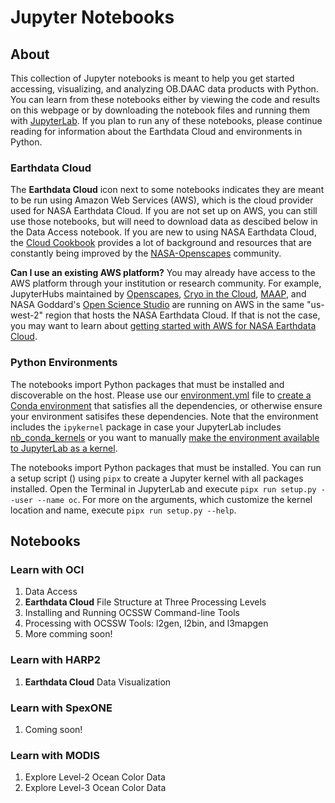 # Jupyter Notebooks

## About

This collection of Jupyter notebooks is meant to help you get started accessing, visualizing, and analyzing
OB.DAAC data products with Python. You can learn from these notebooks either by viewing the code and results on this
webpage or by downloading the notebook files and running them with [JupyterLab][jupyterlab]. If you
plan to run any of these notebooks, please continue reading for information about the Earthdata Cloud and environments in Python.

### Earthdata Cloud

The **Earthdata Cloud** icon next to some notebooks indicates they are meant to be run using Amazon Web Services (AWS), which is the cloud provider used for NASA Earthdata Cloud. If you are not set up on AWS, you can still use those notebooks, but will need to download data as descibed below in the Data Access notebook. If you are new to using NASA Earthdata Cloud, the [Cloud Cookbook][cookbook] provides a lot of background and resources that are constantly being improved by the [NASA-Openscapes][openscapes] community.

**Can I use an existing AWS platform?** You may already have access to the AWS platform through your institution or research community. For example, JupyterHubs maintained by [Openscapes][openscapes-hub], [Cryo in the Cloud][cryocloud], [MAAP][maap], and NASA Goddard's [Open Science Studio][oss] are running on AWS in the same "us-west-2" region that hosts the NASA Earthdata Cloud. If that is not the case, you may want to learn about [getting started with AWS for NASA Earthdata Cloud][edcloud].

### Python Environments

The notebooks import Python packages that must be installed and discoverable on the host. Please use our
[environment.yml](../environment.yml) file to [create a Conda environment][conda-env] that satisfies all the dependencies,
or otherwise ensure your environment satisifes these dependencies. Note that the environment includes
the `ipykernel` package in case your JupyterLab includes [nb_conda_kernels][nb_conda_kernels] or you want
to manually [make the environment available to JupyterLab as a kernel][conda-kernel].

The notebooks import Python packages that must be installed. You can run
a setup script ([](setup.py)) using `pipx` to create a Jupyter kernel with all
packages installed. Open the Terminal in JupyterLab and execute
`pipx run setup.py --user --name oc`. For more on the arguments, which customize the
kernel location and name, execute `pipx run setup.py --help`.


## Notebooks

### Learn with OCI

1. Data Access
1. **Earthdata Cloud** File Structure at Three Processing Levels
1. Installing and Running OCSSW Command-line Tools
1. Processing with OCSSW Tools: l2gen, l2bin, and l3mapgen
1. More comming soon!

### Learn with HARP2

1. **Earthdata Cloud** Data Visualization

### Learn with SpexONE

1. Coming soon!

### Learn with MODIS

1. Explore Level-2 Ocean Color Data
1. Explore Level-3 Ocean Color Data

[tutorials]: https://oceancolor.gsfc.nasa.gov/resources/docs/tutorials/
[jupyterlab]: https://jupyter.org/
[cookbook]: https://nasa-openscapes.github.io/earthdata-cloud-cookbook/
[openscapes]: https://nasa-openscapes.github.io/
[openscapes-hub]: https://openscapes.2i2c.cloud/
[cryocloud]: https://hub.cryointhecloud.com/
[maap]: https://scimaap.net/
[oss]: https://oss.smce.nasa.gov/
[edcloud]: https://www.earthdata.nasa.gov/learn/webinars-and-tutorials/cloud-primer-amazon-web-services
[conda-env]: https://conda.io/projects/conda/en/latest/user-guide/tasks/manage-environments.html#creating-an-environment-from-an-environment-yml-file
[nb_conda_kernels]: https://github.com/anaconda/nb_conda_kernels
[conda-kernel]: https://ipython.readthedocs.io/en/stable/install/kernel_install.html#kernels-for-different-environments
